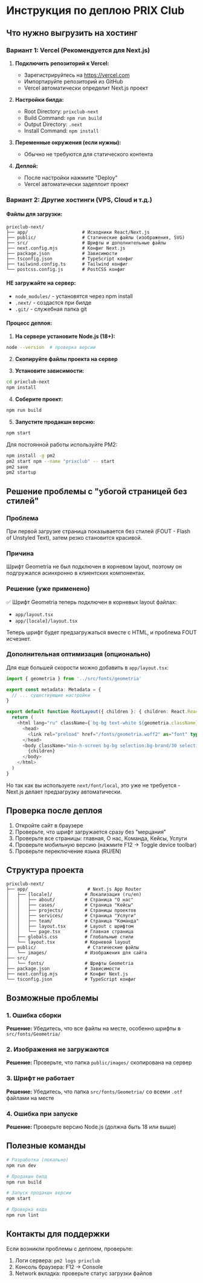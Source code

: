 # Инструкция по деплою PRIX Club

## Что нужно выгрузить на хостинг

### Вариант 1: Vercel (Рекомендуется для Next.js)

1. **Подключить репозиторий к Vercel:**
   - Зарегистрируйтесь на https://vercel.com
   - Импортируйте репозиторий из GitHub
   - Vercel автоматически определит Next.js проект

2. **Настройки билда:**
   - Root Directory: `prixclub-next`
   - Build Command: `npm run build`
   - Output Directory: `.next`
   - Install Command: `npm install`

3. **Переменные окружения (если нужны):**
   - Обычно не требуются для статического контента

4. **Деплой:**
   - После настройки нажмите "Deploy"
   - Vercel автоматически задеплоит проект

### Вариант 2: Другие хостинги (VPS, Cloud и т.д.)

#### Файлы для загрузки:
```
prixclub-next/
├── app/                    # Исходники React/Next.js
├── public/                 # Статические файлы (изображения, SVG)
├── src/                    # Шрифты и дополнительные файлы
├── next.config.mjs         # Конфиг Next.js
├── package.json            # Зависимости
├── tsconfig.json           # TypeScript конфиг
├── tailwind.config.ts      # Tailwind конфиг
└── postcss.config.js       # PostCSS конфиг
```

#### НЕ загружайте на сервер:
- `node_modules/` - установятся через npm install
- `.next/` - создастся при билде
- `.git/` - служебная папка git

#### Процесс деплоя:

1. **На сервере установите Node.js (18+):**
```bash
node --version  # проверка версии
```

2. **Скопируйте файлы проекта на сервер**

3. **Установите зависимости:**
```bash
cd prixclub-next
npm install
```

4. **Соберите проект:**
```bash
npm run build
```

5. **Запустите продакшн версию:**
```bash
npm start
```

Для постоянной работы используйте PM2:
```bash
npm install -g pm2
pm2 start npm --name "prixclub" -- start
pm2 save
pm2 startup
```

## Решение проблемы с "убогой страницей без стилей"

### Проблема
При первой загрузке страница показывается без стилей (FOUT - Flash of Unstyled Text), затем резко становится красивой.

### Причина
Шрифт Geometria не был подключен в корневом layout, поэтому он подгружался асинхронно в клиентских компонентах.

### Решение (уже применено)
✅ Шрифт Geometria теперь подключен в корневых layout файлах:
- `app/layout.tsx`
- `app/[locale]/layout.tsx`

Теперь шрифт будет предзагружаться вместе с HTML, и проблема FOUT исчезнет.

### Дополнительная оптимизация (опционально)

Для еще большей скорости можно добавить в `app/layout.tsx`:

```typescript
import { geometria } from '../src/fonts/geometria'

export const metadata: Metadata = {
  // ... существующие настройки
}

export default function RootLayout({ children }: { children: React.ReactNode }) {
  return (
    <html lang="ru" className={`bg-bg text-white ${geometria.className}`}>
      <head>
        <link rel="preload" href="/fonts/geometria.woff2" as="font" type="font/woff2" crossOrigin="anonymous" />
      </head>
      <body className="min-h-screen bg-bg selection:bg-brand/30 selection:text-white">
        {children}
      </body>
    </html>
  )
}
```

Но так как вы используете `next/font/local`, это уже не требуется - Next.js делает предзагрузку автоматически.

## Проверка после деплоя

1. Откройте сайт в браузере
2. Проверьте, что шрифт загружается сразу без "мерцания"
3. Проверьте все страницы: главная, О нас, Команда, Кейсы, Услуги
4. Проверьте мобильную версию (нажмите F12 → Toggle device toolbar)
5. Проверьте переключение языка (RU/EN)

## Структура проекта

```
prixclub-next/
├── app/                      # Next.js App Router
│   ├── [locale]/            # Локализация (ru/en)
│   │   ├── about/           # Страница "О нас"
│   │   ├── cases/           # Страница "Кейсы"
│   │   ├── projects/        # Страницы проектов
│   │   ├── services/        # Страница "Услуги"
│   │   ├── team/            # Страница "Команда"
│   │   ├── layout.tsx       # Layout с шрифтом
│   │   └── page.tsx         # Главная страница
│   ├── globals.css          # Глобальные стили
│   └── layout.tsx           # Корневой layout
├── public/                   # Статические файлы
│   └── images/              # Изображения для сайта
├── src/
│   └── fonts/               # Шрифты Geometria
├── package.json             # Зависимости
├── next.config.mjs          # Конфиг Next.js
└── tsconfig.json            # TypeScript конфиг
```

## Возможные проблемы

### 1. Ошибка сборки
**Решение:** Убедитесь, что все файлы на месте, особенно шрифты в `src/fonts/Geometria/`

### 2. Изображения не загружаются
**Решение:** Проверьте, что папка `public/images/` скопирована на сервер

### 3. Шрифт не работает
**Решение:** Убедитесь, что папка `src/fonts/Geometria/` со всеми `.otf` файлами на месте

### 4. Ошибка при запуске
**Решение:** Проверьте версию Node.js (должна быть 18 или выше)

## Полезные команды

```bash
# Разработка (локально)
npm run dev

# Продакшн билд
npm run build

# Запуск продакшн версии
npm start

# Проверка кода
npm run lint
```

## Контакты для поддержки

Если возникли проблемы с деплоем, проверьте:
1. Логи сервера: `pm2 logs prixclub`
2. Консоль браузера: F12 → Console
3. Network вкладка: проверьте статус загрузки файлов

